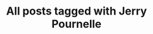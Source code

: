 ---
layout: tag
title: "All posts tagged with Jerry Pournelle"
permalink: /weblog/tags/jerry-pournelle/
taxonomy: Jerry Pournelle
---
